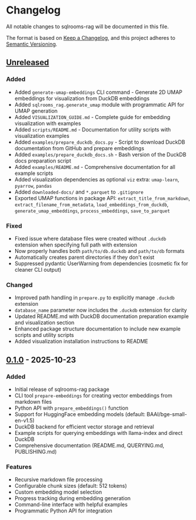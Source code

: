 # Changelog

All notable changes to sqlrooms-rag will be documented in this file.

The format is based on [Keep a Changelog](https://keepachangelog.com/en/1.0.0/),
and this project adheres to [Semantic Versioning](https://semver.org/spec/v2.0.0.html).

## [Unreleased]

### Added

- Added `generate-umap-embeddings` CLI command - Generate 2D UMAP embeddings for visualization from DuckDB embeddings
- Added `sqlrooms_rag.generate_umap` module with programmatic API for UMAP generation
- Added `VISUALIZATION_GUIDE.md` - Complete guide for embedding visualization with examples
- Added `scripts/README.md` - Documentation for utility scripts with visualization examples
- Added `examples/prepare_duckdb_docs.py` - Script to download DuckDB documentation from GitHub and prepare embeddings
- Added `examples/prepare_duckdb_docs.sh` - Bash version of the DuckDB docs preparation script
- Added `examples/README.md` - Comprehensive documentation for all example scripts
- Added visualization dependencies as optional `viz` extra: `umap-learn`, `pyarrow`, `pandas`
- Added `downloaded-docs/` and `*.parquet` to `.gitignore`
- Exported UMAP functions in package API: `extract_title_from_markdown`, `extract_filename_from_metadata`, `load_embeddings_from_duckdb`, `generate_umap_embeddings`, `process_embeddings`, `save_to_parquet`

### Fixed

- Fixed issue where database files were created without `.duckdb` extension when specifying full path with extension
- Now properly handles both `path/to/db.duckdb` and `path/to/db` formats
- Automatically creates parent directories if they don't exist
- Suppressed pydantic UserWarning from dependencies (cosmetic fix for cleaner CLI output)

### Changed

- Improved path handling in `prepare.py` to explicitly manage `.duckdb` extension
- `database_name` parameter now includes the `.duckdb` extension for clarity
- Updated README.md with DuckDB documentation preparation example and visualization section
- Enhanced package structure documentation to include new example scripts and utility scripts
- Added visualization installation instructions to README

## [0.1.0] - 2025-10-23

### Added

- Initial release of sqlrooms-rag package
- CLI tool `prepare-embeddings` for creating vector embeddings from markdown files
- Python API with `prepare_embeddings()` function
- Support for HuggingFace embedding models (default: BAAI/bge-small-en-v1.5)
- DuckDB backend for efficient vector storage and retrieval
- Example scripts for querying embeddings with llama-index and direct DuckDB
- Comprehensive documentation (README.md, QUERYING.md, PUBLISHING.md)

### Features

- Recursive markdown file processing
- Configurable chunk sizes (default: 512 tokens)
- Custom embedding model selection
- Progress tracking during embedding generation
- Command-line interface with helpful examples
- Programmatic Python API for integration

[Unreleased]: https://github.com/sqlrooms/sqlrooms/compare/v0.1.0...HEAD
[0.1.0]: https://github.com/sqlrooms/sqlrooms/releases/tag/v0.1.0
